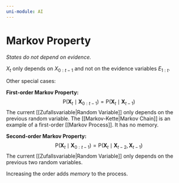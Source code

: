 ```yaml
---
uni-module: AI
---
```

# Markov Property

*States do not depend on evidence.*

$X_t$ only depends on $X_{0:t-1}$ and not on the evidence variables $E_{1:t}$.

Other special cases:

**First-order Markov Property:**
$$\mathrm{P}\left(\mathbf{X}_t \mid \mathbf{X}_{0: t-1}\right)=\mathrm{P}\left(\mathbf{X}_t \mid \mathbf{X}_{t-1}\right)$$
The current [[Zufallsvariable|Random Variable]] only depends on the previous random variable. The [[Markov-Kette|Markov Chain]] is an example of a first-order [[Markov Process]]. It has no memory.

**Second-order Markov Property:**
$$\mathrm{P}\left(\mathbf{X}_t \mid \mathbf{X}_{0: t-1}\right)=\mathrm{P}\left(\mathbf{X}_t \mid \mathbf{X}_{t-2}, \mathbf{X}_{t-1}\right)$$
The current [[Zufallsvariable|Random Variable]] only depends on the previous two random variables.

Increasing the order adds *memory* to the process. 

